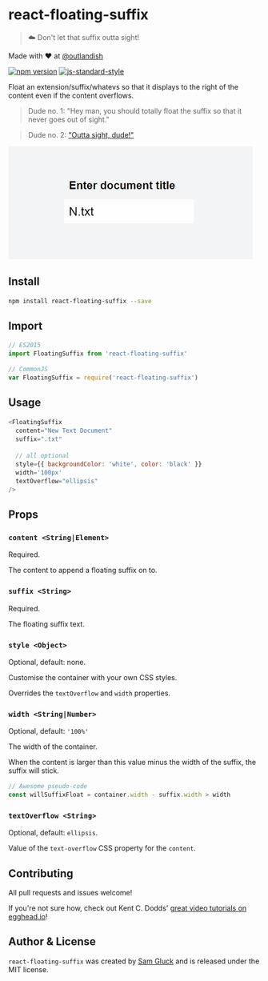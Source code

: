 # react-floating-suffix

> :cloud: Don't let that suffix outta sight!

Made with ❤ at [@outlandish](http://www.twitter.com/outlandish)

<a href="http://badge.fury.io/js/react-floating-suffix"><img alt="npm version" src="https://badge.fury.io/js/react-floating-suffix.svg"></a>
[![js-standard-style](https://img.shields.io/badge/code%20style-standard-brightgreen.svg)](http://standardjs.com/)

Float an extension/suffix/whatevs so that it displays to the right of the content even if the content overflows. 

> Dude no. 1: "Hey man, you should totally float the suffix so that it never goes out of sight." 

> Dude no. 2: ["Outta sight, dude!"](https://www.urbandictionary.com/define.php?term=Out%20of%20sight&defid=7866179)

<img alt="react-floating-suffix demo" src="https://github.com/sdgluck/react-floating-suffix/blob/master/demo.gif">

## Install

```sh
npm install react-floating-suffix --save
```

## Import

```js
// ES2015
import FloatingSuffix from 'react-floating-suffix'
```

```js
// CommonJS
var FloatingSuffix = require('react-floating-suffix')
```

## Usage

```js
<FloatingSuffix
  content="New Text Document"
  suffix=".txt"
  
  // all optional
  style={{ backgroundColor: 'white', color: 'black' }}
  width='100px'
  textOverflow="ellipsis"
/>
```

## Props

### `content <String|Element>`

Required.

The content to append a floating suffix on to.

### `suffix <String>`

Required.

The floating suffix text.

### `style <Object>`

Optional, default: none.

Customise the container with your own CSS styles.

Overrides the `textOverflow` and `width` properties.

### `width <String|Number>`

Optional, default: `'100%'`

The width of the container. 

When the content is larger than this value minus the width of the suffix, the suffix will stick.

```js
// Awesome pseudo-code
const willSuffixFloat = container.width - suffix.width > width 
```

### `textOverflow <String>`

Optional, default: `ellipsis`.

Value of the `text-overflow` CSS property for the `content`.

## Contributing

All pull requests and issues welcome!

If you're not sure how, check out Kent C. Dodds'
[great video tutorials on egghead.io](https://egghead.io/lessons/javascript-identifying-how-to-contribute-to-an-open-source-project-on-github)!

## Author & License

`react-floating-suffix` was created by [Sam Gluck](https://twitter.com/sdgluck) and is released under the MIT license.
